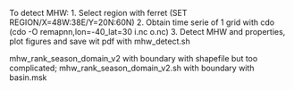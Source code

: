 To detect MHW:
     1.  Select region with ferret (SET REGION/X=48W:38E/Y=20N:60N)
     2.  Obtain time serie of 1 grid with cdo (cdo -O remapnn,lon=-40_lat=30 i.nc o.nc)
     3.  Detect MHW and properties, plot figures and save wit pdf with mhw_detect.sh


mhw_rank_season_domain_v2 with boundary with shapefile but too complicated;
mhw_rank_season_domain_v2.sh with boundary with basin.msk
